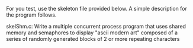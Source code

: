 For you test, use the skeleton file provided below. A simple description for the program follows.

skelShm.c: Write a multiple concurrent process program that uses shared memory and semaphores to display "ascii modern art" composed of a series of randomly generated blocks of 2 or more repeating characters
